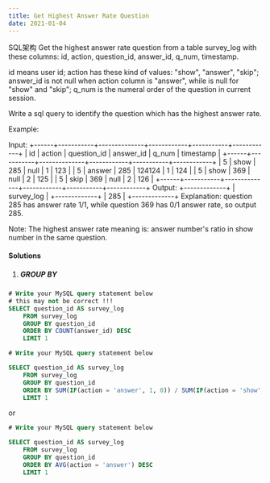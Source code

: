```yaml
---
title: Get Highest Answer Rate Question
date: 2021-01-04
---
```

SQL架构
Get the highest answer rate question from a table survey_log with these columns: id, action, question_id, answer_id, q_num, timestamp.

id means user id; action has these kind of values: "show", "answer", "skip"; answer_id is not null when action column is "answer", while is null for "show" and "skip"; q_num is the numeral order of the question in current session.

Write a sql query to identify the question which has the highest answer rate.

Example:

Input:
+------+-----------+--------------+------------+-----------+------------+
| id   | action    | question_id  | answer_id  | q_num     | timestamp  |
+------+-----------+--------------+------------+-----------+------------+
| 5    | show      | 285          | null       | 1         | 123        |
| 5    | answer    | 285          | 124124     | 1         | 124        |
| 5    | show      | 369          | null       | 2         | 125        |
| 5    | skip      | 369          | null       | 2         | 126        |
+------+-----------+--------------+------------+-----------+------------+
Output:
+-------------+
| survey_log  |
+-------------+
|    285      |
+-------------+
Explanation:
question 285 has answer rate 1/1, while question 369 has 0/1 answer rate, so output 285.
 

Note: The highest answer rate meaning is: answer number's ratio in show number in the same question.

#### Solutions

1. ##### GROUP BY

```sql
# Write your MySQL query statement below
# this may not be correct !!!
SELECT question_id AS survey_log
    FROM survey_log
    GROUP BY question_id
    ORDER BY COUNT(answer_id) DESC
    LIMIT 1
```

```sql
# Write your MySQL query statement below

SELECT question_id AS survey_log
    FROM survey_log
    GROUP BY question_id
    ORDER BY SUM(IF(action = 'answer', 1, 0)) / SUM(IF(action = 'show', 1, 0)) DESC
    LIMIT 1
```

or

```sql
# Write your MySQL query statement below

SELECT question_id AS survey_log
    FROM survey_log
    GROUP BY question_id
    ORDER BY AVG(action = 'answer') DESC
    LIMIT 1
```